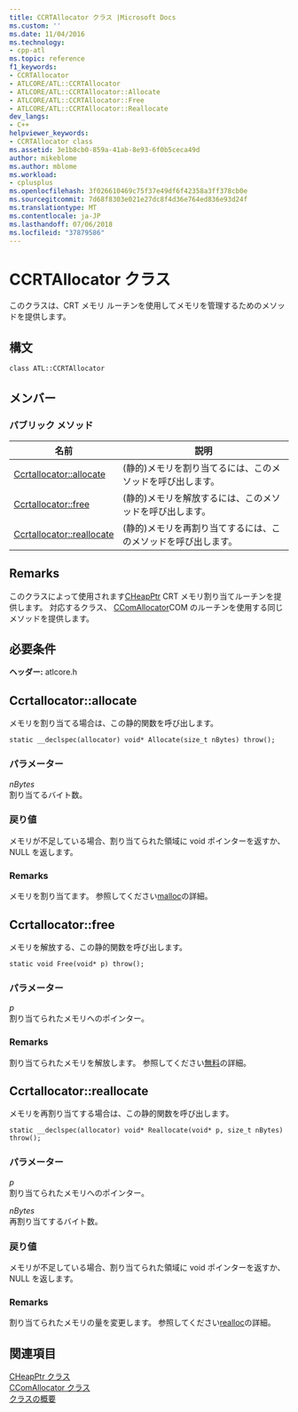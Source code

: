 ```yaml
---
title: CCRTAllocator クラス |Microsoft Docs
ms.custom: ''
ms.date: 11/04/2016
ms.technology:
- cpp-atl
ms.topic: reference
f1_keywords:
- CCRTAllocator
- ATLCORE/ATL::CCRTAllocator
- ATLCORE/ATL::CCRTAllocator::Allocate
- ATLCORE/ATL::CCRTAllocator::Free
- ATLCORE/ATL::CCRTAllocator::Reallocate
dev_langs:
- C++
helpviewer_keywords:
- CCRTAllocator class
ms.assetid: 3e1b8cb0-859a-41ab-8e93-6f0b5ceca49d
author: mikeblome
ms.author: mblome
ms.workload:
- cplusplus
ms.openlocfilehash: 3f026610469c75f37e49df6f42358a3ff378cb0e
ms.sourcegitcommit: 7d68f8303e021e27dc8f4d36e764ed836e93d24f
ms.translationtype: MT
ms.contentlocale: ja-JP
ms.lasthandoff: 07/06/2018
ms.locfileid: "37879586"
---
```

# <a name="ccrtallocator-class"></a>CCRTAllocator クラス
このクラスは、CRT メモリ ルーチンを使用してメモリを管理するためのメソッドを提供します。  
  
## <a name="syntax"></a>構文  
  
```
class ATL::CCRTAllocator
```  
  
## <a name="members"></a>メンバー  
  
### <a name="public-methods"></a>パブリック メソッド  
  
|名前|説明|  
|----------|-----------------|  
|[Ccrtallocator::allocate](#allocate)|(静的)メモリを割り当てるには、このメソッドを呼び出します。|  
|[Ccrtallocator::free](#free)|(静的)メモリを解放するには、このメソッドを呼び出します。|  
|[Ccrtallocator::reallocate](#reallocate)|(静的)メモリを再割り当てするには、このメソッドを呼び出します。|  
  
## <a name="remarks"></a>Remarks  
 このクラスによって使用されます[CHeapPtr](../../atl/reference/cheapptr-class.md) CRT メモリ割り当てルーチンを提供します。 対応するクラス、 [CComAllocator](../../atl/reference/ccomallocator-class.md)COM のルーチンを使用する同じメソッドを提供します。  
  
## <a name="requirements"></a>必要条件  
 **ヘッダー:** atlcore.h  
  
##  <a name="allocate"></a>  Ccrtallocator::allocate  
 メモリを割り当てる場合は、この静的関数を呼び出します。  
  
```
static __declspec(allocator) void* Allocate(size_t nBytes) throw();
```  
  
### <a name="parameters"></a>パラメーター  
 *nBytes*  
 割り当てるバイト数。  
  
### <a name="return-value"></a>戻り値  
 メモリが不足している場合、割り当てられた領域に void ポインターを返すか、NULL を返します。  
  
### <a name="remarks"></a>Remarks  
 メモリを割り当てます。 参照してください[malloc](../../c-runtime-library/reference/malloc.md)の詳細。  
  
##  <a name="free"></a>  Ccrtallocator::free  
 メモリを解放する、この静的関数を呼び出します。  
  
```
static void Free(void* p) throw();
```  
  
### <a name="parameters"></a>パラメーター  
 *p*  
 割り当てられたメモリへのポインター。  
  
### <a name="remarks"></a>Remarks  
 割り当てられたメモリを解放します。 参照してください[無料](../../c-runtime-library/reference/free.md)の詳細。  
  
##  <a name="reallocate"></a>  Ccrtallocator::reallocate  
 メモリを再割り当てする場合は、この静的関数を呼び出します。  
  
```
static __declspec(allocator) void* Reallocate(void* p, size_t nBytes) throw();
```  
  
### <a name="parameters"></a>パラメーター  
 *p*  
 割り当てられたメモリへのポインター。  
  
 *nBytes*  
 再割り当てするバイト数。  
  
### <a name="return-value"></a>戻り値  
 メモリが不足している場合、割り当てられた領域に void ポインターを返すか、NULL を返します。  
  
### <a name="remarks"></a>Remarks  
 割り当てられたメモリの量を変更します。 参照してください[realloc](../../c-runtime-library/reference/realloc.md)の詳細。  
  
## <a name="see-also"></a>関連項目  
 [CHeapPtr クラス](../../atl/reference/cheapptr-class.md)   
 [CComAllocator クラス](../../atl/reference/ccomallocator-class.md)   
 [クラスの概要](../../atl/atl-class-overview.md)

